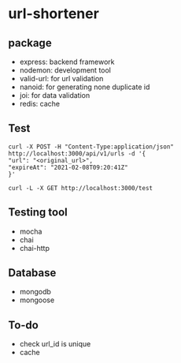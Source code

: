 # url-shortener

## package
- express: backend framework
- nodemon: development tool
- valid-url: for url validation
- nanoid: for generating none duplicate id 
- joi: for data validation
- redis: cache

## Test
```
curl -X POST -H "Content-Type:application/json" http://localhost:3000/api/v1/urls -d '{
"url": "<original_url>",
"expireAt": "2021-02-08T09:20:41Z"
}'
```

```
curl -L -X GET http://localhost:3000/test
```

## Testing tool
- mocha
- chai
- chai-http

## Database
- mongodb
- mongoose

## To-do
- check url_id is unique
- cache